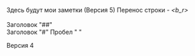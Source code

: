 Здесь будут мои заметки (Версия 5)
Перенос строки - _<_b_r_>_<br>    
Заголовок "##"   
Заголовок "#"
Пробел "&nbsp;"

Версия 4
